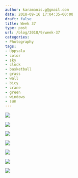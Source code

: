 ```yaml
---
author: karamanis.g@gmail.com
date: 2018-09-16 17:04:35+00:00
draft: false
title: Week 37
type: post
url: /blog/2018/9/week-37
categories:
- Photography
tags:
- Uppsala
- color
- sky
- clock
- basketball
- grass
- wall
- bicy
- crane
- green
- windows
- sun
---
```




  
   ![](/images/2018-09-16-20189week-37/IMG_0493.jpg)

  

  
   ![](/images/2018-09-16-20189week-37/IMG_0502.jpg)

  

  
   ![](/images/2018-09-16-20189week-37/IMG_0498.jpg)

  

  
   ![](/images/2018-09-16-20189week-37/IMG_0499.jpg)

  

  
   ![](/images/2018-09-16-20189week-37/IMG_0504.jpg)

  

  
   ![](/images/2018-09-16-20189week-37/IMG_0527.jpg)

  

  
   ![](/images/2018-09-16-20189week-37/IMG_0530.jpg)

  


